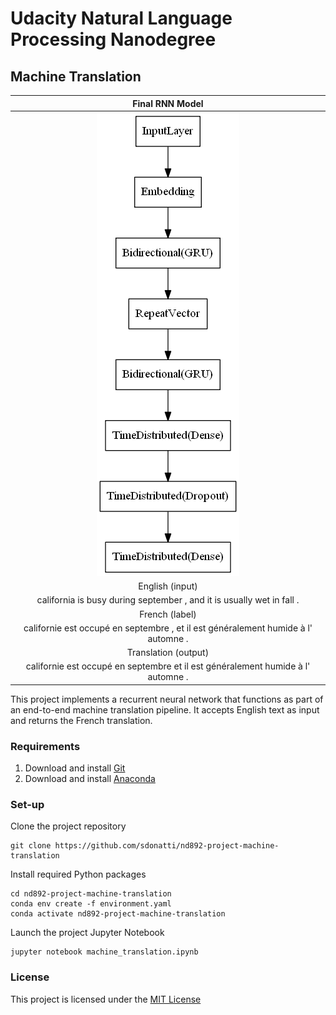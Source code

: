 # Udacity Natural Language Processing Nanodegree

## Machine Translation

Final RNN Model                                                                   |
:--------------------------------------------------------------------------------:|
![](./images/final_rnn_model.png)                                                 |
English (input)                                                                   |
california is busy during september , and it is usually wet in fall .             |
French (label)                                                                    |
californie est occupé en septembre , et il est généralement humide à l' automne . |
Translation (output)                                                              |
californie est occupé en septembre et il est généralement humide à l' automne .   |

This project implements a recurrent neural network that functions as part of an end-to-end machine translation pipeline. It accepts English text as input and returns the French translation.


### Requirements

1. Download and install [Git](https://git-scm.com)
2. Download and install [Anaconda](https://www.anaconda.com)

### Set-up

Clone the project repository
```
git clone https://github.com/sdonatti/nd892-project-machine-translation
```

Install required Python packages
```
cd nd892-project-machine-translation
conda env create -f environment.yaml
conda activate nd892-project-machine-translation
```

Launch the project Jupyter Notebook
```
jupyter notebook machine_translation.ipynb
```

### License

This project is licensed under the [MIT License](LICENSE)